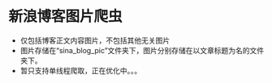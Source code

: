 # 新浪博客图片爬虫
* 仅包括博客正文内容图片，不包括其他无关图片
* 图片存储在“sina_blog_pic”文件夹下，图片分别存储在以文章标题为名的文件夹下。
* 暂只支持单线程爬取，正在优化中。。。
